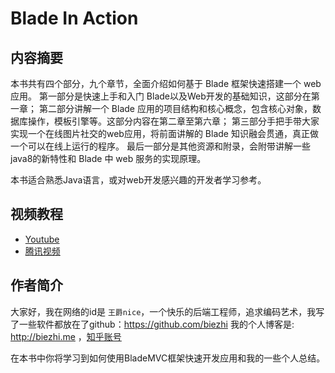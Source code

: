 # Blade In Action

## 内容摘要

本书共有四个部分，九个章节，全面介绍如何基于 Blade 框架快速搭建一个 web 应用。
第一部分是快速上手和入门 Blade以及Web开发的基础知识，这部分在第一章；
第二部分讲解一个 Blade 应用的项目结构和核心概念，包含核心对象，数据库操作，模板引擎等。这部分内容在第二章至第六章；
第三部分手把手带大家实现一个在线图片社交的web应用，将前面讲解的 Blade 知识融会贯通，真正做一个可以在线上运行的程序。
最后一部分是其他资源和附录，会附带讲解一些java8的新特性和 Blade 中 web 服务的实现原理。

本书适合熟悉Java语言，或对web开发感兴趣的开发者学习参考。

## 视频教程

- [Youtube](https://www.youtube.com/watch?v=UQzz1XCFE9U&list=PLK2w-tGRdrj5TV2lxHFj8hcg4mbmRmnWX)
- [腾讯视频](http://v.qq.com/vplus/56171fe5fc0541ba6f356522325b0902/foldervideos/w6g0008012ruo91)

## 作者简介

大家好，我在网络的id是 `王爵nice`，一个快乐的后端工程师，追求编码艺术，我写了一些软件都放在了github：https://github.com/biezhi
我的个人博客是: http://biezhi.me ，[知乎账号](https://www.zhihu.com/people/biezhi)

在本书中你将学习到如何使用BladeMVC框架快速开发应用和我的一些个人总结。